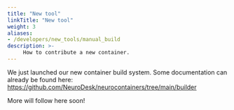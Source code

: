 ```yaml
---
title: "New tool"
linkTitle: "New tool"
weight: 3
aliases:
- /developers/new_tools/manual_build
description: >-
     How to contribute a new container.
---
```


We just launched our new container build system. Some documentation can already be found here: https://github.com/NeuroDesk/neurocontainers/tree/main/builder

More will follow here soon!

